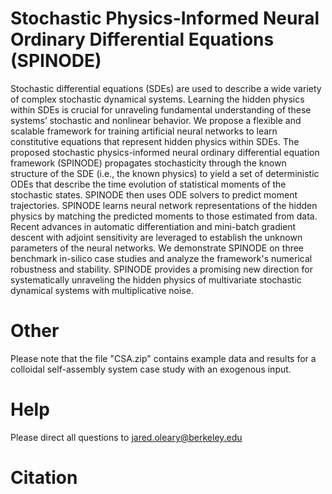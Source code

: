 # Stochastic Physics-Informed Neural Ordinary Differential Equations (SPINODE)

Stochastic differential equations (SDEs) are used to describe a wide variety of complex stochastic dynamical systems. Learning the hidden physics within SDEs is crucial for unraveling fundamental understanding of these systems’ stochastic and nonlinear behavior. We propose a flexible and scalable framework for training artificial neural networks to learn constitutive equations that represent hidden physics within SDEs. The proposed stochastic physics-informed neural ordinary differential equation framework (SPINODE) propagates stochasticity through the known structure of the SDE (i.e., the known physics) to yield a set of deterministic ODEs that describe the time evolution of statistical moments of the stochastic states. SPINODE then uses ODE solvers to predict moment trajectories. SPINODE learns neural network representations of the hidden physics by matching the predicted moments to those estimated from data. Recent advances in automatic differentiation and mini-batch gradient descent with adjoint sensitivity are leveraged to establish the unknown parameters of the neural networks. We demonstrate SPINODE on three benchmark in-silico case studies and analyze the framework's numerical robustness and stability. SPINODE provides a promising new direction for systematically unraveling the hidden physics of multivariate stochastic dynamical systems with multiplicative noise.

# Other
Please note that the file "CSA.zip" contains example data and results for a colloidal self-assembly system case study with an exogenous input.

# Help
Please direct all questions to jared.oleary@berkeley.edu

# Citation



